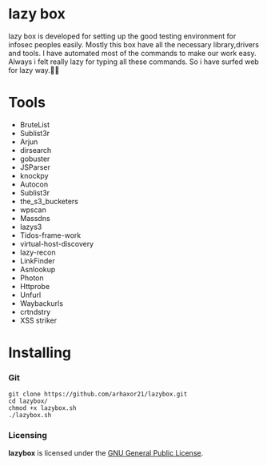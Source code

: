 # lazy box

lazy box is developed for setting up the good testing  environment for infosec peoples easily. Mostly this box have all the necessary library,drivers and tools. I have automated most of the commands to make our work easy. Always i felt really lazy for typing all these commands. So i have surfed web for lazy way.🤣🤣 
# Tools

- BruteList
- Sublist3r
- Arjun
- dirsearch
- gobuster
- JSParser
- knockpy
- Autocon
- Sublist3r
- the_s3_bucketers
- wpscan
- Massdns
- lazys3
- Tidos-frame-work
- virtual-host-discovery
- lazy-recon
- LinkFinder
- Asnlookup
- Photon
- Httprobe
- Unfurl
- Waybackurls
- crtndstry
- XSS striker


# Installing

### Git
```
git clone https://github.com/arhaxor21/lazybox.git
cd lazybox/
chmod +x lazybox.sh
./lazybox.sh

```

### Licensing

**lazybox** is licensed under the [GNU General Public License](LICENSE).
